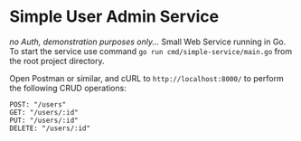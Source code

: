 # Simple User Admin Service
_no Auth, demonstration purposes only..._
Small Web Service running in Go.  To start the service use command `go run cmd/simple-service/main.go` from the root project directory.

Open Postman or similar, and cURL to `http://localhost:8000/` to perform the following CRUD operations:
```shell
POST: "/users"
GET: "/users/:id"
PUT: "/users/:id"
DELETE: "/users/:id"
```